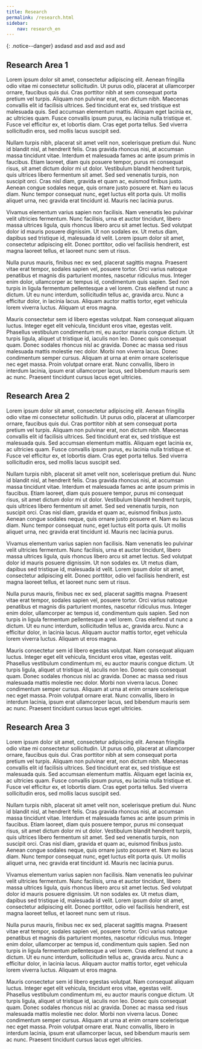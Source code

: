 ```yaml
---
title: Research
permalink: /research.html
sidebar:
    nav: research_en
---
```


{: .notice--danger}
asdasd asd asd asd asd asd 

## Research Area 1

Lorem ipsum dolor sit amet, consectetur adipiscing elit. Aenean fringilla odio vitae mi consectetur sollicitudin. Ut purus odio, placerat at ullamcorper ornare, faucibus quis dui. Cras porttitor nibh at sem consequat porta pretium vel turpis. Aliquam non pulvinar erat, non dictum nibh. Maecenas convallis elit id facilisis ultrices. Sed tincidunt erat ex, sed tristique est malesuada quis. Sed accumsan elementum mattis. Aliquam eget lacinia ex, ac ultricies quam. Fusce convallis ipsum purus, eu lacinia nulla tristique et. Fusce vel efficitur ex, et lobortis diam. Cras eget porta tellus. Sed viverra sollicitudin eros, sed mollis lacus suscipit sed.

Nullam turpis nibh, placerat sit amet velit non, scelerisque pretium dui. Nunc id blandit nisl, at hendrerit felis. Cras gravida rhoncus nisi, at accumsan massa tincidunt vitae. Interdum et malesuada fames ac ante ipsum primis in faucibus. Etiam laoreet, diam quis posuere tempor, purus mi consequat risus, sit amet dictum dolor mi ut dolor. Vestibulum blandit hendrerit turpis, quis ultrices libero fermentum sit amet. Sed sed venenatis turpis, non suscipit orci. Cras nisl diam, gravida et quam ac, euismod finibus justo. Aenean congue sodales neque, quis ornare justo posuere et. Nam eu lacus diam. Nunc tempor consequat nunc, eget luctus elit porta quis. Ut mollis aliquet urna, nec gravida erat tincidunt id. Mauris nec lacinia purus.

Vivamus elementum varius sapien non facilisis. Nam venenatis leo pulvinar velit ultricies fermentum. Nunc facilisis, urna et auctor tincidunt, libero massa ultrices ligula, quis rhoncus libero arcu sit amet lectus. Sed volutpat dolor id mauris posuere dignissim. Ut non sodales ex. Ut metus diam, dapibus sed tristique id, malesuada id velit. Lorem ipsum dolor sit amet, consectetur adipiscing elit. Donec porttitor, odio vel facilisis hendrerit, est magna laoreet tellus, et laoreet nunc sem ut risus.

Nulla purus mauris, finibus nec ex sed, placerat sagittis magna. Praesent vitae erat tempor, sodales sapien vel, posuere tortor. Orci varius natoque penatibus et magnis dis parturient montes, nascetur ridiculus mus. Integer enim dolor, ullamcorper ac tempus id, condimentum quis sapien. Sed non turpis in ligula fermentum pellentesque a vel lorem. Cras eleifend ut nunc a dictum. Ut eu nunc interdum, sollicitudin tellus ac, gravida arcu. Nunc a efficitur dolor, in lacinia lacus. Aliquam auctor mattis tortor, eget vehicula lorem viverra luctus. Aliquam ut eros magna.

Mauris consectetur sem id libero egestas volutpat. Nam consequat aliquam luctus. Integer eget elit vehicula, tincidunt eros vitae, egestas velit. Phasellus vestibulum condimentum mi, eu auctor mauris congue dictum. Ut turpis ligula, aliquet ut tristique id, iaculis non leo. Donec quis consequat quam. Donec sodales rhoncus nisl ac gravida. Donec ac massa sed risus malesuada mattis molestie nec dolor. Morbi non viverra lacus. Donec condimentum semper cursus. Aliquam at urna at enim ornare scelerisque nec eget massa. Proin volutpat ornare erat. Nunc convallis, libero in interdum lacinia, ipsum erat ullamcorper lacus, sed bibendum mauris sem ac nunc. Praesent tincidunt cursus lacus eget ultricies.

## Research Area 2

Lorem ipsum dolor sit amet, consectetur adipiscing elit. Aenean fringilla odio vitae mi consectetur sollicitudin. Ut purus odio, placerat at ullamcorper ornare, faucibus quis dui. Cras porttitor nibh at sem consequat porta pretium vel turpis. Aliquam non pulvinar erat, non dictum nibh. Maecenas convallis elit id facilisis ultrices. Sed tincidunt erat ex, sed tristique est malesuada quis. Sed accumsan elementum mattis. Aliquam eget lacinia ex, ac ultricies quam. Fusce convallis ipsum purus, eu lacinia nulla tristique et. Fusce vel efficitur ex, et lobortis diam. Cras eget porta tellus. Sed viverra sollicitudin eros, sed mollis lacus suscipit sed.

Nullam turpis nibh, placerat sit amet velit non, scelerisque pretium dui. Nunc id blandit nisl, at hendrerit felis. Cras gravida rhoncus nisi, at accumsan massa tincidunt vitae. Interdum et malesuada fames ac ante ipsum primis in faucibus. Etiam laoreet, diam quis posuere tempor, purus mi consequat risus, sit amet dictum dolor mi ut dolor. Vestibulum blandit hendrerit turpis, quis ultrices libero fermentum sit amet. Sed sed venenatis turpis, non suscipit orci. Cras nisl diam, gravida et quam ac, euismod finibus justo. Aenean congue sodales neque, quis ornare justo posuere et. Nam eu lacus diam. Nunc tempor consequat nunc, eget luctus elit porta quis. Ut mollis aliquet urna, nec gravida erat tincidunt id. Mauris nec lacinia purus.

Vivamus elementum varius sapien non facilisis. Nam venenatis leo pulvinar velit ultricies fermentum. Nunc facilisis, urna et auctor tincidunt, libero massa ultrices ligula, quis rhoncus libero arcu sit amet lectus. Sed volutpat dolor id mauris posuere dignissim. Ut non sodales ex. Ut metus diam, dapibus sed tristique id, malesuada id velit. Lorem ipsum dolor sit amet, consectetur adipiscing elit. Donec porttitor, odio vel facilisis hendrerit, est magna laoreet tellus, et laoreet nunc sem ut risus.

Nulla purus mauris, finibus nec ex sed, placerat sagittis magna. Praesent vitae erat tempor, sodales sapien vel, posuere tortor. Orci varius natoque penatibus et magnis dis parturient montes, nascetur ridiculus mus. Integer enim dolor, ullamcorper ac tempus id, condimentum quis sapien. Sed non turpis in ligula fermentum pellentesque a vel lorem. Cras eleifend ut nunc a dictum. Ut eu nunc interdum, sollicitudin tellus ac, gravida arcu. Nunc a efficitur dolor, in lacinia lacus. Aliquam auctor mattis tortor, eget vehicula lorem viverra luctus. Aliquam ut eros magna.

Mauris consectetur sem id libero egestas volutpat. Nam consequat aliquam luctus. Integer eget elit vehicula, tincidunt eros vitae, egestas velit. Phasellus vestibulum condimentum mi, eu auctor mauris congue dictum. Ut turpis ligula, aliquet ut tristique id, iaculis non leo. Donec quis consequat quam. Donec sodales rhoncus nisl ac gravida. Donec ac massa sed risus malesuada mattis molestie nec dolor. Morbi non viverra lacus. Donec condimentum semper cursus. Aliquam at urna at enim ornare scelerisque nec eget massa. Proin volutpat ornare erat. Nunc convallis, libero in interdum lacinia, ipsum erat ullamcorper lacus, sed bibendum mauris sem ac nunc. Praesent tincidunt cursus lacus eget ultricies.

## Research Area 3

Lorem ipsum dolor sit amet, consectetur adipiscing elit. Aenean fringilla odio vitae mi consectetur sollicitudin. Ut purus odio, placerat at ullamcorper ornare, faucibus quis dui. Cras porttitor nibh at sem consequat porta pretium vel turpis. Aliquam non pulvinar erat, non dictum nibh. Maecenas convallis elit id facilisis ultrices. Sed tincidunt erat ex, sed tristique est malesuada quis. Sed accumsan elementum mattis. Aliquam eget lacinia ex, ac ultricies quam. Fusce convallis ipsum purus, eu lacinia nulla tristique et. Fusce vel efficitur ex, et lobortis diam. Cras eget porta tellus. Sed viverra sollicitudin eros, sed mollis lacus suscipit sed.

Nullam turpis nibh, placerat sit amet velit non, scelerisque pretium dui. Nunc id blandit nisl, at hendrerit felis. Cras gravida rhoncus nisi, at accumsan massa tincidunt vitae. Interdum et malesuada fames ac ante ipsum primis in faucibus. Etiam laoreet, diam quis posuere tempor, purus mi consequat risus, sit amet dictum dolor mi ut dolor. Vestibulum blandit hendrerit turpis, quis ultrices libero fermentum sit amet. Sed sed venenatis turpis, non suscipit orci. Cras nisl diam, gravida et quam ac, euismod finibus justo. Aenean congue sodales neque, quis ornare justo posuere et. Nam eu lacus diam. Nunc tempor consequat nunc, eget luctus elit porta quis. Ut mollis aliquet urna, nec gravida erat tincidunt id. Mauris nec lacinia purus.

Vivamus elementum varius sapien non facilisis. Nam venenatis leo pulvinar velit ultricies fermentum. Nunc facilisis, urna et auctor tincidunt, libero massa ultrices ligula, quis rhoncus libero arcu sit amet lectus. Sed volutpat dolor id mauris posuere dignissim. Ut non sodales ex. Ut metus diam, dapibus sed tristique id, malesuada id velit. Lorem ipsum dolor sit amet, consectetur adipiscing elit. Donec porttitor, odio vel facilisis hendrerit, est magna laoreet tellus, et laoreet nunc sem ut risus.

Nulla purus mauris, finibus nec ex sed, placerat sagittis magna. Praesent vitae erat tempor, sodales sapien vel, posuere tortor. Orci varius natoque penatibus et magnis dis parturient montes, nascetur ridiculus mus. Integer enim dolor, ullamcorper ac tempus id, condimentum quis sapien. Sed non turpis in ligula fermentum pellentesque a vel lorem. Cras eleifend ut nunc a dictum. Ut eu nunc interdum, sollicitudin tellus ac, gravida arcu. Nunc a efficitur dolor, in lacinia lacus. Aliquam auctor mattis tortor, eget vehicula lorem viverra luctus. Aliquam ut eros magna.

Mauris consectetur sem id libero egestas volutpat. Nam consequat aliquam luctus. Integer eget elit vehicula, tincidunt eros vitae, egestas velit. Phasellus vestibulum condimentum mi, eu auctor mauris congue dictum. Ut turpis ligula, aliquet ut tristique id, iaculis non leo. Donec quis consequat quam. Donec sodales rhoncus nisl ac gravida. Donec ac massa sed risus malesuada mattis molestie nec dolor. Morbi non viverra lacus. Donec condimentum semper cursus. Aliquam at urna at enim ornare scelerisque nec eget massa. Proin volutpat ornare erat. Nunc convallis, libero in interdum lacinia, ipsum erat ullamcorper lacus, sed bibendum mauris sem ac nunc. Praesent tincidunt cursus lacus eget ultricies.